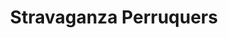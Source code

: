 ---
title: "Stravaganza Perruquers"
url: /valls/stravaganza-perruquers-carrer-bisbe-palau/
shop: peluquería
---